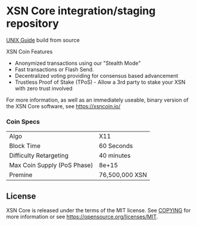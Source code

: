 XSN Core integration/staging repository
===============================

[UNIX Guide](https://github.com/X9Developers/XSN/blob/master/doc/build-unix.md) build from source

XSN Coin Features

- Anonymized transactions using our "Stealth Mode"
- Fast transactions or Flash Send.
- Decentralized voting providing for consensus based advancement
- Trustless Proof of Stake (TPoS) - Allow a 3rd party to stake your XSN with zero trust involved

For more information, as well as an immediately useable, binary version of
the XSN Core software, see https://xsncoin.io/

### Coin Specs
<table>
<tr><td>Algo</td><td>X11</td></tr>
<tr><td>Block Time</td><td>60 Seconds</td></tr>
<tr><td>Difficulty Retargeting</td><td>40 minutes</td></tr>
<tr><td>Max Coin Supply (PoS Phase)</td><td>8e+15</td></tr>
<tr><td>Premine</td><td>76,500,000 XSN</td></tr>
</table>

License
-------

XSN Core is released under the terms of the MIT license. See [COPYING](COPYING) for more
information or see https://opensource.org/licenses/MIT.

